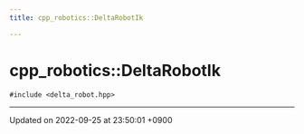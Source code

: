 ```yaml
---
title: cpp_robotics::DeltaRobotIk

---
```


# cpp_robotics::DeltaRobotIk






`#include <delta_robot.hpp>`

-------------------------------

Updated on 2022-09-25 at 23:50:01 +0900